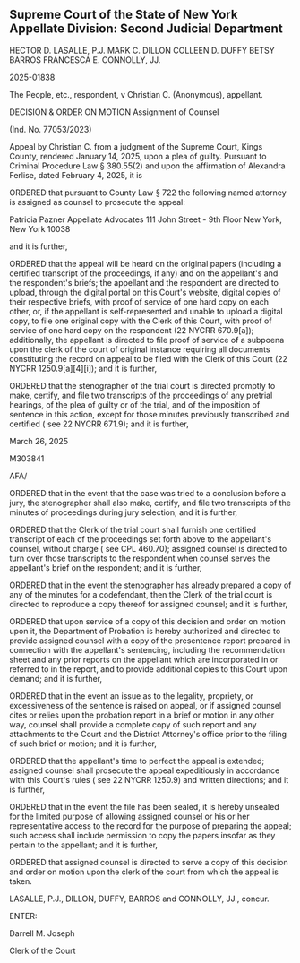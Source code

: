 ## Supreme Court of the State of New York Appellate Division: Second Judicial Department

HECTOR D. LASALLE, P.J. MARK C. DILLON COLLEEN D. DUFFY BETSY BARROS FRANCESCA E. CONNOLLY, JJ.

2025-01838

The People, etc., respondent, v Christian C. (Anonymous), appellant.

DECISION &amp; ORDER ON MOTION Assignment of Counsel

(Ind. No. 77053/2023)

Appeal by Christian C.  from a judgment of the Supreme Court, Kings County, rendered January 14, 2025, upon a plea of guilty.  Pursuant to Criminal Procedure Law § 380.55(2) and upon the affirmation of Alexandra Ferlise, dated February 4, 2025, it is

ORDERED that pursuant to County Law § 722 the following named attorney is assigned as counsel to prosecute the appeal:

Patricia Pazner Appellate Advocates 111 John Street - 9th Floor New York, New York 10038

and it is further,

ORDERED that the appeal will be heard on the original papers (including a certified transcript of the proceedings, if any) and on the appellant's and the respondent's briefs; the appellant and the respondent  are directed to upload, through the digital portal on this Court's website, digital copies of their respective briefs, with proof of service of one hard copy on each other, or, if the appellant is self-represented and unable to upload a digital copy, to file one original copy with the Clerk of this Court, with proof of service of one hard copy on the respondent (22 NYCRR 670.9[a]); additionally, the appellant is directed to file proof of service of a subpoena upon the clerk of the court of original instance requiring all documents constituting the record on appeal to be filed with the Clerk of this Court (22 NYCRR 1250.9[a][4][i]); and it is further,

ORDERED that the stenographer of the trial court is directed promptly to make, certify, and file two transcripts of the proceedings of any pretrial hearings, of the plea of guilty or of the trial, and of the imposition of sentence in this action, except for those minutes previously transcribed and certified ( see 22 NYCRR 671.9); and it is further,

March 26, 2025

M303841

AFA/

ORDERED that in the event that the case was tried to a conclusion before a jury, the stenographer shall also make, certify, and file two transcripts of the minutes of proceedings during jury selection; and it is further,

ORDERED that the Clerk of the trial court shall furnish one certified transcript of each of the proceedings set forth above to the appellant's counsel, without charge ( see CPL 460.70); assigned counsel is directed to turn over those transcripts to the respondent when counsel serves the appellant's brief on the respondent; and it is further,

ORDERED that in the event the stenographer has already prepared a copy of any of the minutes for a codefendant, then the Clerk of the trial court is directed to reproduce a copy thereof for assigned counsel; and it is further,

ORDERED that upon service of a copy of this decision and order on motion upon it, the Department of Probation is hereby authorized and directed to provide assigned counsel with a copy of the presentence report prepared in connection with the appellant's sentencing, including the recommendation sheet and any prior reports on the appellant which are incorporated in or referred to in the report, and to provide additional copies to this Court upon demand; and it is further,

ORDERED that in the event an issue as to the legality, propriety, or excessiveness of the sentence is raised on appeal, or if assigned counsel cites or relies upon the probation report in a brief or motion in any other way, counsel shall provide a complete copy of such report and any attachments to the Court and the District Attorney's office prior to the filing of such brief or motion; and it is further,

ORDERED that the appellant's time to perfect the appeal is extended; assigned counsel shall prosecute the appeal expeditiously in accordance with this Court's  rules ( see 22 NYCRR 1250.9) and written directions; and it is further,

ORDERED that in the event the file has been sealed, it is hereby unsealed for the limited purpose of allowing assigned counsel or his or her representative access to the record for the purpose of preparing the appeal; such access shall include permission to copy the papers insofar as they pertain to the appellant; and it is further,

ORDERED that assigned counsel is directed to serve a copy of this decision and order on motion upon the clerk of the court from which the appeal is taken.

LASALLE, P.J., DILLON, DUFFY, BARROS and CONNOLLY, JJ., concur.

<!-- image -->

ENTER:

Darrell M. Joseph

Clerk of the Court